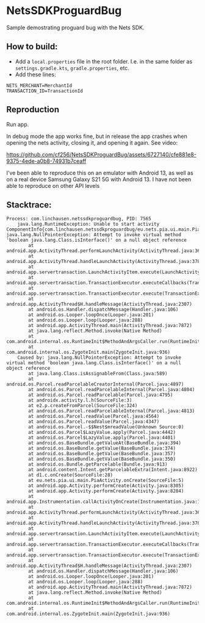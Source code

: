 # NetsSDKProguardBug
Sample demostrating proguard bug with the Nets SDK. 

## How to build: 
* Add a `local.properties` file in the root folder. I.e. in the same folder as `settings.gradle.kts`, `gradle.properties`, etc.
* Add these lines: 

```
NETS_MERCHANT=MerchantId
TRANSACTION_ID=TransactionId
```

## Reproduction

Run app.

In debug mode the app works fine, but in release the app crashes when opening the nets activity, closing it, and opening it again. 
See video:



https://github.com/cf256/NetsSDKProguardBug/assets/6727140/cfe881e8-9375-4ede-a0b8-74931b7ceaff



I've been able to reproduce this on an emulator with Android 13, as well as on a real device Samsung Galaxy S21 5G with Android 13. 
I have not been able to reproduce on other API levels

## Stacktrace:
```
Process: com.linchausen.netssdkproguardbug, PID: 7565
	java.lang.RuntimeException: Unable to start activity ComponentInfo{com.linchausen.netssdkproguardbug/eu.nets.pia.ui.main.PiaActivity}: java.lang.NullPointerException: Attempt to invoke virtual method 'boolean java.lang.Class.isInterface()' on a null object reference
		at android.app.ActivityThread.performLaunchActivity(ActivityThread.java:3645)
		at android.app.ActivityThread.handleLaunchActivity(ActivityThread.java:3782)
		at android.app.servertransaction.LaunchActivityItem.execute(LaunchActivityItem.java:101)
		at android.app.servertransaction.TransactionExecutor.executeCallbacks(TransactionExecutor.java:135)
		at android.app.servertransaction.TransactionExecutor.execute(TransactionExecutor.java:95)
		at android.app.ActivityThread$H.handleMessage(ActivityThread.java:2307)
		at android.os.Handler.dispatchMessage(Handler.java:106)
		at android.os.Looper.loopOnce(Looper.java:201)
		at android.os.Looper.loop(Looper.java:288)
		at android.app.ActivityThread.main(ActivityThread.java:7872)
		at java.lang.reflect.Method.invoke(Native Method)
		at com.android.internal.os.RuntimeInit$MethodAndArgsCaller.run(RuntimeInit.java:548)
		at com.android.internal.os.ZygoteInit.main(ZygoteInit.java:936)
	Caused by: java.lang.NullPointerException: Attempt to invoke virtual method 'boolean java.lang.Class.isInterface()' on a null object reference
		at java.lang.Class.isAssignableFrom(Class.java:589)
		at android.os.Parcel.readParcelableCreatorInternal(Parcel.java:4897)
		at android.os.Parcel.readParcelableInternal(Parcel.java:4804)
		at android.os.Parcel.readParcelable(Parcel.java:4795)
		at androidx.activity.l.h(SourceFile:3)
		at e2.p.createFromParcel(SourceFile:324)
		at android.os.Parcel.readParcelableInternal(Parcel.java:4813)
		at android.os.Parcel.readValue(Parcel.java:4564)
		at android.os.Parcel.readValue(Parcel.java:4347)
		at android.os.Parcel.-$$Nest$mreadValue(Unknown Source:0)
		at android.os.Parcel$LazyValue.apply(Parcel.java:4442)
		at android.os.Parcel$LazyValue.apply(Parcel.java:4401)
		at android.os.BaseBundle.getValueAt(BaseBundle.java:394)
		at android.os.BaseBundle.getValue(BaseBundle.java:374)
		at android.os.BaseBundle.getValue(BaseBundle.java:357)
		at android.os.BaseBundle.getValue(BaseBundle.java:350)
		at android.os.Bundle.getParcelable(Bundle.java:913)
		at android.content.Intent.getParcelableExtra(Intent.java:8922)
		at d1.c.onCreate(SourceFile:28)
		at eu.nets.pia.ui.main.PiaActivity.onCreate(SourceFile:5)
		at android.app.Activity.performCreate(Activity.java:8305)
		at android.app.Activity.performCreate(Activity.java:8284)
		at android.app.Instrumentation.callActivityOnCreate(Instrumentation.java:1417)
		at android.app.ActivityThread.performLaunchActivity(ActivityThread.java:3626)
		at android.app.ActivityThread.handleLaunchActivity(ActivityThread.java:3782) 
		at android.app.servertransaction.LaunchActivityItem.execute(LaunchActivityItem.java:101) 
		at android.app.servertransaction.TransactionExecutor.executeCallbacks(TransactionExecutor.java:135) 
		at android.app.servertransaction.TransactionExecutor.execute(TransactionExecutor.java:95) 
		at android.app.ActivityThread$H.handleMessage(ActivityThread.java:2307) 
		at android.os.Handler.dispatchMessage(Handler.java:106) 
		at android.os.Looper.loopOnce(Looper.java:201) 
		at android.os.Looper.loop(Looper.java:288) 
		at android.app.ActivityThread.main(ActivityThread.java:7872) 
		at java.lang.reflect.Method.invoke(Native Method) 
		at com.android.internal.os.RuntimeInit$MethodAndArgsCaller.run(RuntimeInit.java:548) 
		at com.android.internal.os.ZygoteInit.main(ZygoteInit.java:936) 
```
